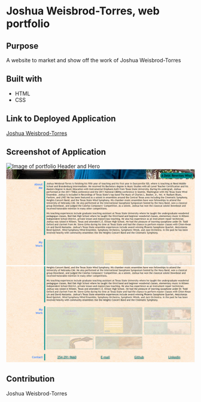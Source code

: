 # Joshua Weisbrod-Torres, web portfolio

## Purpose
A website to market and show off the work of Joshua Weisbrod-Torres

## Built with
* HTML
* CSS

## Link to Deployed Application

[Joshua Weisbrod-Torres](https://joshuaweisbrodtorres.github.io/web-portfolio/)

## Screenshot of Application

![Image of portfolio Header and Hero](/assets/images/first-deploy-1.PNG) 
![Image of portfolio hero, about me, and my work](/assets/images/first-deploy-2.PNG)
![Image of portfolio my work and contact](/assets/images/first-deploy-3.PNG)

## Contribution
Joshua Weisbrod-Torres